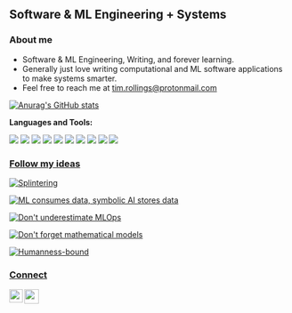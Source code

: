 ## Software & ML Engineering + Systems

### About me

- Software & ML Engineering, Writing, and forever learning.
- Generally just love writing computational and ML software applications to make systems smarter.
- Feel free to reach me at tim.rollings@protonmail.com

[![Anurag's GitHub stats](https://github-readme-stats.vercel.app/api?username=timatom)](https://github.com/anuraghazra/github-readme-stats)

**Languages and Tools:**  

<div align="left">
  <img src="https://img.shields.io/badge/-Python-000000?style=flat&logo=python&logoColorhalf=396E9B" />
  <img src="https://img.shields.io/badge/-PostgreSQL-000000?style=flat&logo=postgresql&logoColor=E6892E" />
  <img src="https://img.shields.io/badge/-MySQL-000000?style=flat&logo=mysql&logoColor=E6892E" />
  <img src="https://img.shields.io/badge/-Pandas-000000?style=flat&logo=pandas&logoColor=F57C00" />
  <img src="https://img.shields.io/badge/-Scikit_learn-000000?style=flat&logo=scikitlearn&logoColor=F57C00" />
  <img src="https://img.shields.io/badge/-TensorFlow-000000?style=flat&logo=tensorflow&logoColor=F57C00" />
  <img src="https://img.shields.io/badge/-PyTorch-000000?style=flat&logo=pytorch&logoColor=F57C00" />
  <img src="https://img.shields.io/badge/-AWS-000000?style=flat&logo=amazon&logoColor=DEDEDF" />
  <img src="https://img.shields.io/badge/-C-000000?style=flat&logo=C&logoColor=DEDEDF" />
  <img src="https://img.shields.io/badge/-C++-000000?style=flat&logo=Cplusplus&logoColor=DEDEDF" />
</div>

<!--[![Top Langs](https://github-readme-stats.vercel.app/api/top-langs/?username=timatom)](https://github.com/timatom/github-readme-stats)-->

### [Follow my ideas](https://www.timsideas.blog/)
<a target="_blank" href="https://www.timsideas.blog/post/splintering/"><img src="https://www.timsideas.blog/post/splintering/" alt="Splintering"> 

 <a target="_blank" href="https://www.timsideas.blog/post/ml-consumes-data-symbolic-ai-stores-data/"><img src="https://www.timsideas.blog/post/ml-consumes-data-symbolic-ai-stores-data/" alt="ML consumes data, symbolic AI stores data">

 <a target="_blank" href="https://www.timsideas.blog/post/dont-underestimate-mlops/"><img src="https://www.timsideas.blog/post/dont-underestimate-mlops/" alt="Don't underestimate MLOps">

 <a target="_blank" href="https://www.timsideas.blog/post/dont-forget-mathematical-models/"><img src="https://www.timsideas.blog/post/dont-forget-mathematical-models/" alt="Don't forget mathematical models">

<a target="_blank" href="https://www.timsideas.blog/post/humanness-bound/"><img src="https://www.timsideas.blog/post/humanness-bound/" alt="Humanness-bound">

### Connect

<a href="https://www.linkedin.com/in/timothyrollings/">
  <img align="left" width="24px" src="https://cdn.jsdelivr.net/npm/simple-icons@v3/icons/linkedin.svg"  />
</a>

<!--<a href="https://medium.com/@timrollings">
  <img align="left" width="26px" src="https://cdn.jsdelivr.net/npm/simple-icons@v3/icons/medium.svg" />
</a>-->

<a href="mailto:tim.rollings@protonmail.com">
  <img align="left" width="26px" src="https://cdn.jsdelivr.net/npm/simple-icons@v3/icons/protonmail.svg" />
</a>

<br></br>
